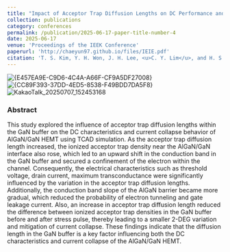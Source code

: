 ```yaml
---
title: "Impact of Acceptor Trap Diffusion Lengths on DC Performance and Current Collapse of AlGaN/GaN HEMTs : A Simulation Study"
collection: publications
category: conferences
permalink: /publication/2025-06-17-paper-title-number-4
date: 2025-06-17
venue: 'Proceedings of the IEEK Conference'
paperurl: 'http://chaeyun97.github.io/files/IEIE.pdf'
citation: 'T. S. Kim, Y. H. Won, J. H. Lee, <u>C. Y. Lim</u>, and H. S. Kim, 2025 (Jun), “Impact of Acceptor Trap Diffusion Lengths on DC Performance and Current Collapse of AlGaN/GaN HEMTs: A Simulation Study”, Proceedings of the IEEK Conference, pp.1052–1056'
---
```

![{E457EA9E-C9D6-4C4A-A66F-CF9A5DF27008}](https://github.com/user-attachments/assets/e31cfdad-e116-4b16-b107-3f8f640de2bc)
![{CC89F393-37DD-4ED5-8538-F49BDD7DA5F8}](https://github.com/user-attachments/assets/6716ac25-d3d8-4cc6-b286-8a3e416c6737)
![KakaoTalk_20250707_152453168](https://github.com/user-attachments/assets/bf397774-82ed-467c-b503-cd941ea5053b)


### Abstract
<div class="justify-text">
This study explored the influence of acceptor trap diffusion lengths within the GaN buffer on the DC characteristics and current collapse behavior of AlGaN/GaN
 HEMT using TCAD simulation. As the acceptor trap diffusion length increased, the ionized acceptor trap density near the AlGaN/GaN interface also rose, which
 led to an upward shift in the conduction band in the GaN buffer and secured a confinement of the electron within the channel. Consequently, the electrical
 characteristics such as threshold voltage, drain current, maximum transconductance were significantly influenced by the variation in the acceptor trap diffusion
 lengths. Additionally, the conduction band slope of the AlGaN barrier became more gradual, which reduced the probability of electron tunneling and gate leakage
 current. Also, an increase in acceptor trap diffusion length reduced the difference between ionized acceptor trap densities in the GaN buffer before and after stress
 pulse, thereby leading to a smaller 2-DEG variation and mitigation of current collapse. These findings indicate that the diffusion length in the GaN buffer is a key
 factor influencing both the DC characteristics and current collapse of the AlGaN/GaN HEMT.

</div>
 
